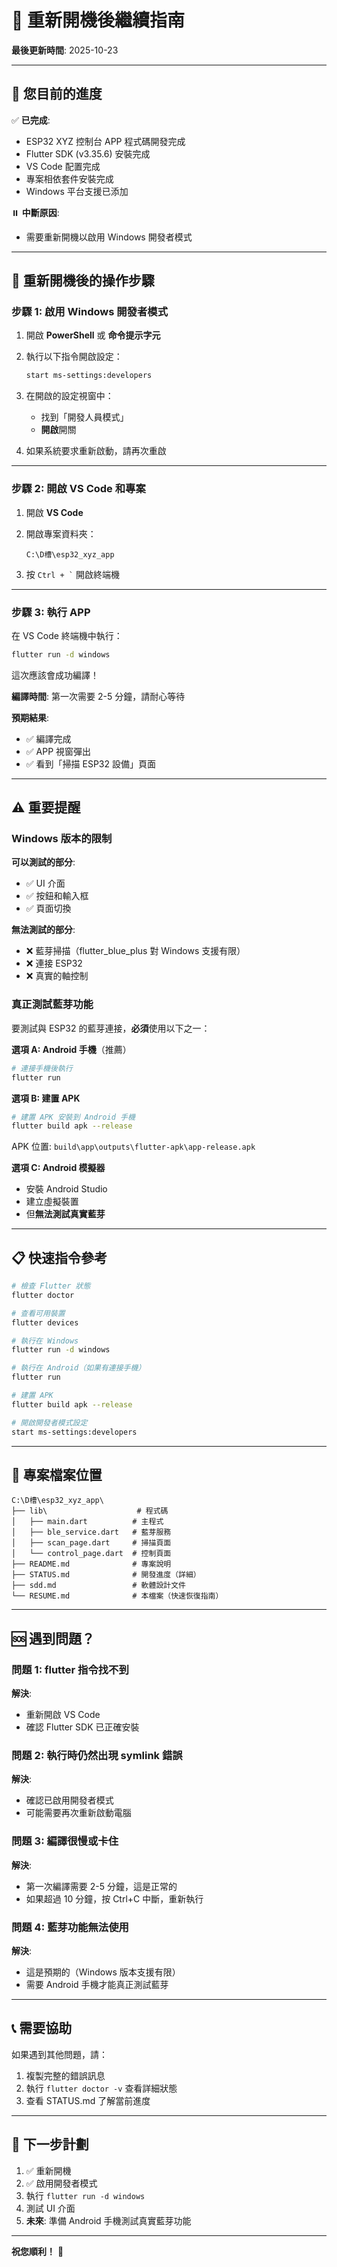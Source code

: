 # 🔄 重新開機後繼續指南

**最後更新時間**: 2025-10-23

---

## 📍 您目前的進度

✅ **已完成**:
- ESP32 XYZ 控制台 APP 程式碼開發完成
- Flutter SDK (v3.35.6) 安裝完成
- VS Code 配置完成
- 專案相依套件安裝完成
- Windows 平台支援已添加

⏸️ **中斷原因**:
- 需要重新開機以啟用 Windows 開發者模式

---

## 🚀 重新開機後的操作步驟

### 步驟 1: 啟用 Windows 開發者模式

1. 開啟 **PowerShell** 或 **命令提示字元**

2. 執行以下指令開啟設定：
   ```bash
   start ms-settings:developers
   ```

3. 在開啟的設定視窗中：
   - 找到「開發人員模式」
   - **開啟**開關

4. 如果系統要求重新啟動，請再次重啟

---

### 步驟 2: 開啟 VS Code 和專案

1. 開啟 **VS Code**

2. 開啟專案資料夾：
   ```
   C:\D槽\esp32_xyz_app
   ```

3. 按 `` Ctrl + ` `` 開啟終端機

---

### 步驟 3: 執行 APP

在 VS Code 終端機中執行：

```bash
flutter run -d windows
```

這次應該會成功編譯！

**編譯時間**: 第一次需要 2-5 分鐘，請耐心等待

**預期結果**:
- ✅ 編譯完成
- ✅ APP 視窗彈出
- ✅ 看到「掃描 ESP32 設備」頁面

---

## ⚠️ 重要提醒

### Windows 版本的限制

**可以測試的部分**:
- ✅ UI 介面
- ✅ 按鈕和輸入框
- ✅ 頁面切換

**無法測試的部分**:
- ❌ 藍芽掃描（flutter_blue_plus 對 Windows 支援有限）
- ❌ 連接 ESP32
- ❌ 真實的軸控制

### 真正測試藍芽功能

要測試與 ESP32 的藍芽連接，**必須**使用以下之一：

**選項 A: Android 手機**（推薦）
```bash
# 連接手機後執行
flutter run
```

**選項 B: 建置 APK**
```bash
# 建置 APK 安裝到 Android 手機
flutter build apk --release
```
APK 位置: `build\app\outputs\flutter-apk\app-release.apk`

**選項 C: Android 模擬器**
- 安裝 Android Studio
- 建立虛擬裝置
- 但**無法測試真實藍芽**

---

## 📋 快速指令參考

```bash
# 檢查 Flutter 狀態
flutter doctor

# 查看可用裝置
flutter devices

# 執行在 Windows
flutter run -d windows

# 執行在 Android（如果有連接手機）
flutter run

# 建置 APK
flutter build apk --release

# 開啟開發者模式設定
start ms-settings:developers
```

---

## 📂 專案檔案位置

```
C:\D槽\esp32_xyz_app\
├── lib\                    # 程式碼
│   ├── main.dart          # 主程式
│   ├── ble_service.dart   # 藍芽服務
│   ├── scan_page.dart     # 掃描頁面
│   └── control_page.dart  # 控制頁面
├── README.md              # 專案說明
├── STATUS.md              # 開發進度（詳細）
├── sdd.md                 # 軟體設計文件
└── RESUME.md              # 本檔案（快速恢復指南）
```

---

## 🆘 遇到問題？

### 問題 1: flutter 指令找不到

**解決**:
- 重新開啟 VS Code
- 確認 Flutter SDK 已正確安裝

### 問題 2: 執行時仍然出現 symlink 錯誤

**解決**:
- 確認已啟用開發者模式
- 可能需要再次重新啟動電腦

### 問題 3: 編譯很慢或卡住

**解決**:
- 第一次編譯需要 2-5 分鐘，這是正常的
- 如果超過 10 分鐘，按 Ctrl+C 中斷，重新執行

### 問題 4: 藍芽功能無法使用

**解決**:
- 這是預期的（Windows 版本支援有限）
- 需要 Android 手機才能真正測試藍芽

---

## 📞 需要協助

如果遇到其他問題，請：

1. 複製完整的錯誤訊息
2. 執行 `flutter doctor -v` 查看詳細狀態
3. 查看 STATUS.md 了解當前進度

---

## 🎯 下一步計劃

1. ✅ 重新開機
2. ✅ 啟用開發者模式
3. 執行 `flutter run -d windows`
4. 測試 UI 介面
5. **未來**: 準備 Android 手機測試真實藍芽功能

---

**祝您順利！** 🚀
